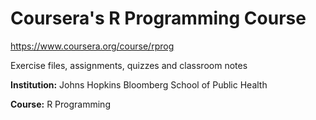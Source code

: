 
# Coursera's R Programming Course #

<https://www.coursera.org/course/rprog>

Exercise files, assignments, quizzes and classroom notes

**Institution:** Johns Hopkins Bloomberg School of Public Health

**Course:** R Programming


